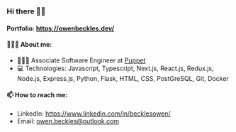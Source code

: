 ### Hi there 👋🏾
#### Portfolio: https://owenbeckles.dev/
####  🧑🏾‍🦱 About me:
- 👨🏾‍💻 Associate Software Engineer at [Puppet](https://puppet.com/)
- 💻 Technologies: Javascript, Typescript, Next.js, React.js, Redux.js, Node.js, Express.js, Python, Flask, HTML, CSS, PostGreSQL, Git, Docker

####  📫 How to reach me:
- LinkedIn: https://www.linkedin.com/in/becklesowen/
- Email: owen.beckles@outlook.com

<!--
**owenbeckles/owenbeckles** is a ✨ _special_ ✨ repository because its `README.md` (this file) appears on your GitHub profile.

Here are some ideas to get you started:

- 🔭 I’m currently working on ...
- 🌱 I’m currently learning ...
- 👯 I’m looking to collaborate on ...
- 🤔 I’m looking for help with ...
- 💬 Ask me about ...
- 📫 How to reach me: ...
- 😄 Pronouns: ...
- ⚡ Fun fact: ...
-->
